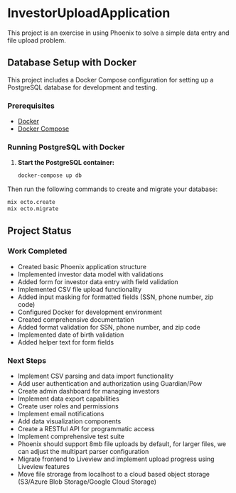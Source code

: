 # InvestorUploadApplication

This project is an exercise in using Phoenix to solve a simple data entry and file upload problem.

## Database Setup with Docker

This project includes a Docker Compose configuration for setting up a PostgreSQL database for development and testing.

### Prerequisites

- [Docker](https://docs.docker.com/get-docker/)
- [Docker Compose](https://docs.docker.com/compose/install/)

### Running PostgreSQL with Docker

1. **Start the PostgreSQL container:**

   ```bash
   docker-compose up db
   ```

Then run the following commands to create and migrate your database:

```bash
mix ecto.create
mix ecto.migrate
```

## Project Status

### Work Completed

* Created basic Phoenix application structure
* Implemented investor data model with validations
* Added form for investor data entry with field validation
* Implemented CSV file upload functionality
* Added input masking for formatted fields (SSN, phone number, zip code)
* Configured Docker for development environment
* Created comprehensive documentation
* Added format validation for SSN, phone number, and zip code
* Implemented date of birth validation
* Added helper text for form fields

### Next Steps

* Implement CSV parsing and data import functionality
* Add user authentication and authorization using Guardian/Pow
* Create admin dashboard for managing investors
* Implement data export capabilities
* Create user roles and permissions
* Implement email notifications
* Add data visualization components
* Create a RESTful API for programmatic access
* Implement comprehensive test suite
* Phoenix should support 8mb file uploads by default, for larger files, we can adjust the multipart parser configuration
* Migrate frontend to Liveview and implement upload progress using Liveview features
* Move file strorage from localhost to a cloud based object storage (S3/Azure Blob Storage/Google Cloud Storage)

